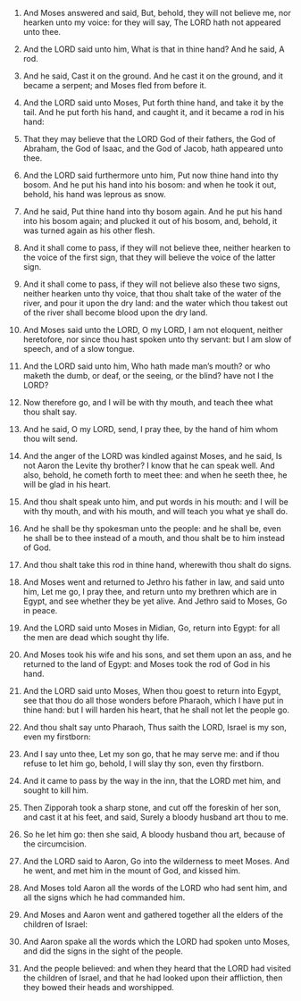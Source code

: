 1. And Moses answered and said, But, behold, they will not believe
me, nor hearken unto my voice: for they will say, The LORD hath not
appeared unto thee.

2. And the LORD said unto him, What is that in thine hand? And he
said, A rod.

3. And he said, Cast it on the ground. And he cast it on the ground,
and it became a serpent; and Moses fled from before it.

4. And the LORD said unto Moses, Put forth thine hand, and take it by
the tail. And he put forth his hand, and caught it, and it became a
rod in his hand:

5. That they may believe that the LORD God of their
fathers, the God of Abraham, the God of Isaac, and the God of Jacob,
hath appeared unto thee.

6. And the LORD said furthermore unto him, Put now thine hand into
thy bosom. And he put his hand into his bosom: and when he took it
out, behold, his hand was leprous as snow.

7. And he said, Put thine hand into thy bosom again. And he put his
hand into his bosom again; and plucked it out of his bosom, and,
behold, it was turned again as his other flesh.

8. And it shall come to pass, if they will not believe thee, neither
hearken to the voice of the first sign, that they will believe the
voice of the latter sign.

9. And it shall come to pass, if they will not believe also these two
signs, neither hearken unto thy voice, that thou shalt take of the
water of the river, and pour it upon the dry land: and the water which
thou takest out of the river shall become blood upon the dry land.

10. And Moses said unto the LORD, O my LORD, I am not eloquent,
neither heretofore, nor since thou hast spoken unto thy servant: but I
am slow of speech, and of a slow tongue.

11. And the LORD said unto him, Who hath made man’s mouth? or who
maketh the dumb, or deaf, or the seeing, or the blind? have not I the
LORD?

12. Now therefore go, and I will be with thy mouth, and teach
thee what thou shalt say.

13. And he said, O my LORD, send, I pray thee, by the hand of him
whom thou wilt send.

14. And the anger of the LORD was kindled against Moses, and he said,
Is not Aaron the Levite thy brother? I know that he can speak well.
And also, behold, he cometh forth to meet thee: and when he seeth
thee, he will be glad in his heart.

15. And thou shalt speak unto him, and put words in his mouth: and I
will be with thy mouth, and with his mouth, and will teach you what ye
shall do.

16. And he shall be thy spokesman unto the people: and he shall be,
even he shall be to thee instead of a mouth, and thou shalt be to him
instead of God.

17. And thou shalt take this rod in thine hand, wherewith thou shalt
do signs.

18. And Moses went and returned to Jethro his father in law, and said
unto him, Let me go, I pray thee, and return unto my brethren which
are in Egypt, and see whether they be yet alive. And Jethro said to
Moses, Go in peace.

19. And the LORD said unto Moses in Midian, Go, return into Egypt:
for all the men are dead which sought thy life.

20. And Moses took his wife and his sons, and set them upon an ass,
and he returned to the land of Egypt: and Moses took the rod of God in
his hand.

21. And the LORD said unto Moses, When thou goest to return into
Egypt, see that thou do all those wonders before Pharaoh, which I have
put in thine hand: but I will harden his heart, that he shall not let
the people go.

22. And thou shalt say unto Pharaoh, Thus saith the LORD, Israel is
my son, even my firstborn:

23. And I say unto thee, Let my son go,
that he may serve me: and if thou refuse to let him go, behold, I will
slay thy son, even thy firstborn.

24. And it came to pass by the way in the inn, that the LORD met him,
and sought to kill him.

25. Then Zipporah took a sharp stone, and cut off the foreskin of her
son, and cast it at his feet, and said, Surely a bloody husband art
thou to me.

26. So he let him go: then she said, A bloody husband thou art,
because of the circumcision.

27. And the LORD said to Aaron, Go into the wilderness to meet Moses.
And he went, and met him in the mount of God, and kissed him.

28. And Moses told Aaron all the words of the LORD who had sent him,
and all the signs which he had commanded him.

29. And Moses and Aaron went and gathered together all the elders of
the children of Israel:

30. And Aaron spake all the words which the
LORD had spoken unto Moses, and did the signs in the sight of the
people.

31. And the people believed: and when they heard that the LORD had
visited the children of Israel, and that he had looked upon their
affliction, then they bowed their heads and worshipped.
